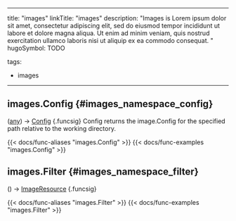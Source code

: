 




---
title: "images"
linkTitle: "images"
description: "Images is Lorem ipsum dolor sit amet, consectetur adipiscing elit, sed do eiusmod tempor incididunt ut labore et dolore magna aliqua. Ut enim ad minim veniam, quis nostrud exercitation ullamco laboris nisi ut aliquip ex ea commodo consequat. "
hugoSymbol: TODO

tags:
- images



---

















## images.Config {#images_namespace_config}

\([any](/documentation/reference/gotypes/#any)\) → [Config](/documentation/reference/objects/image/config)
{.funcsig}
Config returns the image.Config for the specified path relative to the
working directory.


{{< docs/func-aliases "images.Config" >}}
{{< docs/func-examples "images.Config" >}}







## images.Filter {#images_namespace_filter}

\([](/documentation/reference/objects//)\) → [ImageResource](/documentation/reference/objects/resources/images/imageresource)
{.funcsig}

{{< docs/func-aliases "images.Filter" >}}
{{< docs/func-examples "images.Filter" >}}





